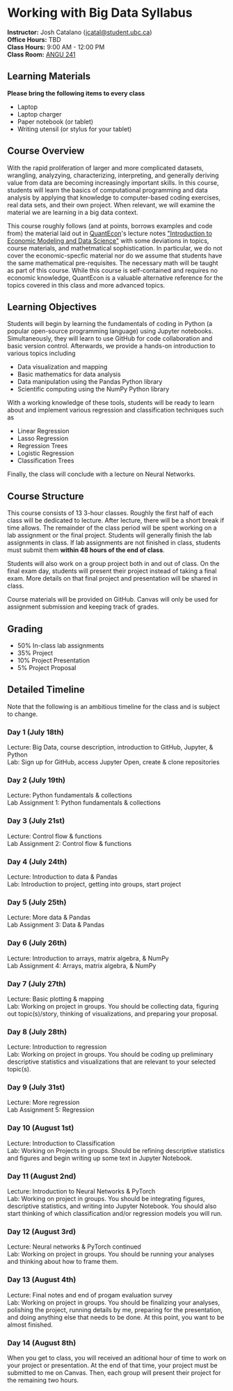 # Working with Big Data Syllabus 
**Instructor:** Josh Catalano (jcatal@student.ubc.ca) \
**Office Hours:** TBD \
**Class Hours:** 9:00 AM - 12:00 PM \
**Class Room:** [ANGU 241](https://learningspaces.ubc.ca/classrooms/angu-241)

## Learning Materials
**Please bring the following items to every class**
- Laptop
- Laptop charger
- Paper notebook (or tablet)
- Writing utensil (or stylus for your tablet)


## Course Overview
With the rapid proliferation of larger and more complicated datasets, wrangling, analyzying, characterizing, interpreting, and generally deriving value from data are becoming increasingly important skills. In this course, students will learn the basics of computational programming and data analysis by applying that knowledge to computer-based coding exercises, real data sets, and their own project. When relevant, we will examine the material we are learning in a big data context.

This course roughly follows (and at points, borrows examples and code from) the material laid out in [QuantEcon](https://quantecon.org/)'s lecture notes ["Introduction to Economic Modeling and Data Science"](https://datascience.quantecon.org/) with some deviations in topics, course materials, and mathetmatical sophistication. In particular, we do not cover the economic-specfic material nor do we assume that students have the same mathematical pre-requisites. The necessary math will be taught as part of this course. While this course is self-contained and requires no economic knowledge, QuantEcon is a valuable alternative reference for the topics covered in this class and more advanced topics.


## Learning Objectives 
Students will begin by learning the fundamentals of coding in Python (a popular open-source programming language) using Jupyter notebooks. Simultaneously, they will learn to use GitHub for code collaboration and basic version control. Afterwards, we provide a hands-on introduction to various topics including

- Data visualization and mapping
- Basic mathematics for data analysis
- Data manipulation using the Pandas Python library
- Scientific computing using the NumPy Python library

With a working knowledge of these tools, students will be ready to learn about and implement various regression and classification techniques such as
- Linear Regression
- Lasso Regression
- Regression Trees
- Logistic Regression
- Classification Trees

Finally, the class will conclude with a lecture on Neural Networks.

## Course Structure
This course consists of 13 3-hour classes. Roughly the first half of each class will be dedicated to lecture. After lecture, there will be a short break if time allows. The remainder of the class period will be spent working on a lab assignment or the final project. Students will generally finish the lab assignments in class. If lab assignments are not finished in class, students must submit them **within 48 hours of the end of class**. 

Students will also work on a group project both in and out of class. On the final exam day, students will present their project instead of taking a final exam. More details on that final project and presentation will be shared in class. 

Course materials will be provided on GitHub. Canvas will only be used for assignment submission and keeping track of grades. 

## Grading
- 50% In-class lab assignments
- 35% Project
- 10% Project Presentation
-  5% Project Proposal


 
## Detailed Timeline
Note that the following is an ambitious timeline for the class and is subject to change. 

### Day 1 (July 18th)
Lecture: Big Data, course description, introduction to GitHub, Jupyter, & Python \
Lab: Sign up for GitHub, access Jupyter Open, create & clone repositories

### Day 2 (July 19th)
Lecture: Python fundamentals & collections \
Lab Assignment 1: Python fundamentals & collections

### Day 3 (July 21st)
Lecture: Control flow & functions \
Lab Assignment 2: Control flow & functions

### Day 4 (July 24th)
Lecture: Introduction to data & Pandas \
Lab: Introduction to project, getting into groups, start project

### Day 5 (July 25th)
Lecture: More data & Pandas \
Lab Assignment 3: Data & Pandas

### Day 6 (July 26th)
Lecture: Introduction to arrays, matrix algebra, & NumPy\
Lab Assignment 4: Arrays, matrix algebra, & NumPy

### Day 7 (July 27th)
Lecture: Basic plotting & mapping\
Lab: Working on project in groups. You should be collecting data, figuring out topic(s)/story, thinking of visualizations, and preparing your proposal. 

### Day 8 (July 28th)
Lecture: Introduction to regression\
Lab: Working on project in groups. You should be coding up preliminary descriptive statistics and visualizations that are relevant to your selected topic(s). 

### Day 9 (July 31st)
Lecture: More regression\
Lab Assignment 5: Regression
 

### Day 10 (August 1st)
Lecture: Introduction to Classification\
Lab: Working on Projects in groups. Should be refining descriptive statistics and figures and begin writing up some text in Jupyter Notebook.


### Day 11 (August 2nd)
Lecture: Introduction to Neural Networks & PyTorch\
Lab: Working on project in groups. You should be integrating figures, descriptive statistics, and writing into Jupyter Notebook. You should also start thinking of which classification and/or regression models you will run.

### Day 12 (August 3rd)
Lecture: Neural networks & PyTorch continued \
Lab: Working on project in groups. You should be running your analyses and thinking about how to frame them. 

### Day 13 (August 4th)
Lecture: Final notes and end of progam evaluation survey\
Lab: Working on project in groups. You should be finalizing your analyses, polishing the project, running details by me, preparing for the presentation, and doing anything else that needs to be done. At this point, you want to be almost finished. 

### Day 14 (August 8th)
When you get to class, you will received an aditional hour of time to work on your project or presentation. At the end of that time, your project must be submitted to me on Canvas. Then, each group will present their project for the remaining two hours.



